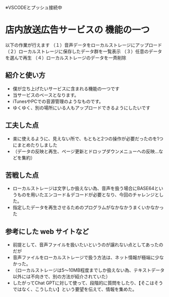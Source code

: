 ※VSCODEとプッシュ接続中
# 店内放送広告サービスの 機能の一つ
以下の作業が行えます
（１）音声データをローカルストレージにアップロード
（２）ローカルストレージに保存したデータ群を一覧表示
（３）任意のデータを選んで再生
（４）ローカルストレージのデータを一斉削除
## 紹介と使い方
- 僕が立ち上げたいサービスに含まれる機能の一つです
- 当サービスのベースとなります。
- iTunesやPCでの音源管理のようなものです。
- ゆくゆく、別の場所にいる人もアップロードできるようにしたいです 
## 工夫した点
- 楽に使えるように、見えない所で、もともと2つの操作が必要だったのを1つにまとめたりしました
- （データの反映と再生、ページ更新とドロップダウンメニューへの反映…などを集約）

## 苦戦した点
- ローカルストレージは文字しか扱えない為、音声を扱う場合にBASE64というものを用いたエンコード＆デコードが必要となり、今回のチャレンジとした。
- 指定したデータを再生させるためのプログラムがなかなかうまくいかなかった

## 参考にした web サイトなど
- 前提として、音声ファイルを扱いたいというのが譲れない点としてあったのだが
- 音声ファイルをローカルストレージで扱う方法は、ネット情報が極端に少なかった。
- （ローカルストレージは5～10MB程度までしか扱えない為、テキストデータ以外には不向きで、別の方法が紹介されていた）
- したがってChat GPTに対して使って、段階的に質問をしたり、【そこはそうではなく、こうしたい】という要望を伝えて、情報を集めた。
